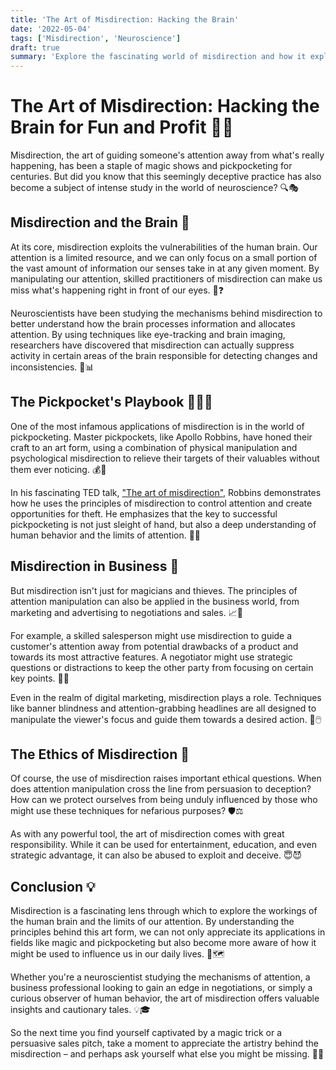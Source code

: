 ```yaml
---
title: 'The Art of Misdirection: Hacking the Brain'
date: '2022-05-04'
tags: ['Misdirection', 'Neuroscience']
draft: true
summary: 'Explore the fascinating world of misdirection and how it exploits the vulnerabilities of the human brain. From neuroscience research to business applications and the secrets of pickpocketing, discover how attention manipulation can be both a powerful tool and a cautionary tale.'
---
```


# The Art of Misdirection: Hacking the Brain for Fun and Profit 🧠🎩

Misdirection, the art of guiding someone's attention away from what's really happening, has been a staple of magic shows and pickpocketing for centuries. But did you know that this seemingly deceptive practice has also become a subject of intense study in the world of neuroscience? 🔍🎭

## Misdirection and the Brain 🧠

At its core, misdirection exploits the vulnerabilities of the human brain. Our attention is a limited resource, and we can only focus on a small portion of the vast amount of information our senses take in at any given moment. By manipulating our attention, skilled practitioners of misdirection can make us miss what's happening right in front of our eyes. 👀❓

Neuroscientists have been studying the mechanisms behind misdirection to better understand how the brain processes information and allocates attention. By using techniques like eye-tracking and brain imaging, researchers have discovered that misdirection can actually suppress activity in certain areas of the brain responsible for detecting changes and inconsistencies. 🔬📊

## The Pickpocket's Playbook 🎩🕵️‍♂️

One of the most infamous applications of misdirection is in the world of pickpocketing. Master pickpockets, like Apollo Robbins, have honed their craft to an art form, using a combination of physical manipulation and psychological misdirection to relieve their targets of their valuables without them ever noticing. 💰👋

In his fascinating TED talk, ["The art of misdirection"](https://www.youtube.com/watch?v=GZGY0wPAnus), Robbins demonstrates how he uses the principles of misdirection to control attention and create opportunities for theft. He emphasizes that the key to successful pickpocketing is not just sleight of hand, but also a deep understanding of human behavior and the limits of attention. 🧠🤲

## Misdirection in Business 💼

But misdirection isn't just for magicians and thieves. The principles of attention manipulation can also be applied in the business world, from marketing and advertising to negotiations and sales. 📈💼

For example, a skilled salesperson might use misdirection to guide a customer's attention away from potential drawbacks of a product and towards its most attractive features. A negotiator might use strategic questions or distractions to keep the other party from focusing on certain key points. 💬🤝

Even in the realm of digital marketing, misdirection plays a role. Techniques like banner blindness and attention-grabbing headlines are all designed to manipulate the viewer's focus and guide them towards a desired action. 📱🖱️

## The Ethics of Misdirection 🤔

Of course, the use of misdirection raises important ethical questions. When does attention manipulation cross the line from persuasion to deception? How can we protect ourselves from being unduly influenced by those who might use these techniques for nefarious purposes? 🛡️⚖️

As with any powerful tool, the art of misdirection comes with great responsibility. While it can be used for entertainment, education, and even strategic advantage, it can also be abused to exploit and deceive. 😇😈

## Conclusion 💡

Misdirection is a fascinating lens through which to explore the workings of the human brain and the limits of our attention. By understanding the principles behind this art form, we can not only appreciate its applications in fields like magic and pickpocketing but also become more aware of how it might be used to influence us in our daily lives. 🧐🗺️

Whether you're a neuroscientist studying the mechanisms of attention, a business professional looking to gain an edge in negotiations, or simply a curious observer of human behavior, the art of misdirection offers valuable insights and cautionary tales. 💡🎓

So the next time you find yourself captivated by a magic trick or a persuasive sales pitch, take a moment to appreciate the artistry behind the misdirection – and perhaps ask yourself what else you might be missing. 🎩👀
